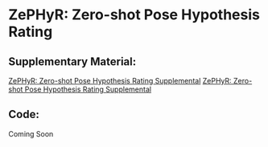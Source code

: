# ZePHyR: Zero-shot Pose Hypothesis Rating

## Supplementary Material:
[ZePHyR: Zero-shot Pose Hypothesis Rating Supplemental](https://github.com/bokorn/bokorn.github.io/blob/master/zephyr/ZePHyR_Zero-shot_Pose_Hypothesis_Rating-Supplemental.pdf)
<a id="raw-url" href="https://github.com/bokorn/bokorn.github.io/blob/master/zephyr/ZePHyR_Zero-shot_Pose_Hypothesis_Rating-Supplemental.pdf">ZePHyR: Zero-shot Pose Hypothesis Rating Supplemental</a>

## Code:
Coming Soon
